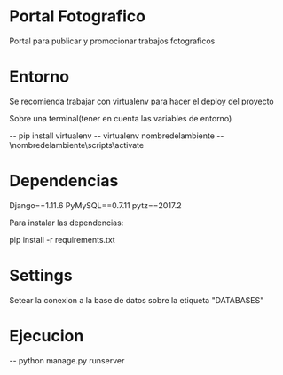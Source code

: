 # Portal Fotografico
Portal para publicar y promocionar trabajos fotograficos




# Entorno

Se recomienda trabajar con virtualenv para hacer el deploy del proyecto

Sobre una terminal(tener en cuenta las variables de entorno)

-- pip install virtualenv
-- virtualenv nombredelambiente
-- \nombredelambiente\scripts\activate

# Dependencias

Django==1.11.6
PyMySQL==0.7.11
pytz==2017.2

Para instalar las dependencias:

pip install -r requirements.txt

# Settings

Setear la conexion a la base de datos sobre la etiqueta "DATABASES"


# Ejecucion

-- python manage.py runserver



